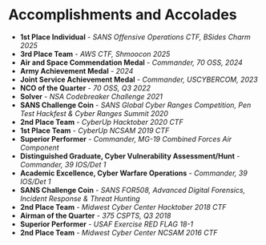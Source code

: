 # Accomplishments and Accolades

- __1st Place Individual__ - _SANS Offensive Operations CTF, BSides Charm 2025_
- __3rd Place Team__ - _AWS CTF, Shmoocon 2025_
- __Air and Space Commendation Medal__ - _Commander, 70 OSS, 2024_
- __Army Achievement Medal__ - _2024_
- __Joint Service Achievement Medal__ - _Commander, USCYBERCOM, 2023_
- __NCO of the Quarter__ - _70 OSS, Q3 2022_
- __Solver__ - _NSA Codebreaker Challenge 2021_
- __SANS Challenge Coin__ - _SANS Global Cyber Ranges Competition, Pen Test Hackfest & Cyber Ranges Summit 2020_
- __2nd Place Team__ - _CyberUp Hacktober 2020 CTF_
- __1st Place Team__ - _CyberUp NCSAM 2019 CTF_
- __Superior Performer__ - _Commander, MG-19 Combined Forces Air Component_
- __Distinguished Graduate, Cyber Vulnerability Assessment/Hunt__ - _Commander, 39 IOS/Det 1_
- __Academic Excellence, Cyber Warfare Operations__ - _Commander, 39 IOS/Det 1_
- __SANS Challenge Coin__ - _SANS FOR508, Advanced Digital Forensics, Incident Response & Threat Hunting_
- __2nd Place Team__ - _Midwest Cyber Center Hacktober 2018 CTF_
- __Airman of the Quarter__ - _375 CSPTS, Q3 2018_
- __Superior Performer__ - _USAF Exercise RED FLAG 18-1_
- __2nd Place Team__ - _Midwest Cyber Center NCSAM 2016 CTF_
